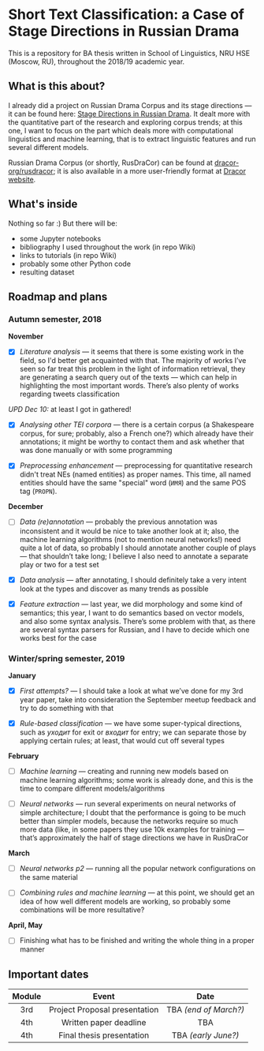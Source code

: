 # Short Text Classification: a Case of Stage Directions in Russian Drama
This is a repository for BA thesis written in School of Linguistics, NRU HSE (Moscow, RU), throughout the 2018/19 academic year. 

## What is this about?

I already did a project on Russian Drama Corpus and its stage directions — it can be found here: [Stage Directions in Russian Drama](https://github.com/creaciond/russian-drama). It dealt more with the quantitative part of the research and exploring corpus trends; at this one, I want to focus on the part which deals more with computational linguistics and machine learning, that is to extract linguistic features and run several different models.

Russian Drama Corpus (or shortly, RusDraCor) can be found at [dracor-org/rusdracor](https://github.com/dracor-org/rusdracor); it is also available in a more user-friendly format at [Dracor website](https://dracor.org/rus).

## What's inside

Nothing so far :) But there will be:

* some Jupyter notebooks
* bibliography I used throughout the work (in repo Wiki)
* links to tutorials (in repo Wiki)
* probably some other Python code
* resulting dataset

## Roadmap and plans

### Autumn semester, 2018

**November**

- [x] _Literature analysis_ — it seems that there is some existing work in the field, so I'd better get acquainted with that. The majority of works I’ve seen so far treat this problem in the light of information retrieval, they are generating a search query out of the texts — which can help in highlighting the most important words. There’s also plenty of works regarding tweets classification

_UPD Dec 10:_ at least I got in gathered!

- [x] _Analysing other TEI corpora_ — there is a certain corpus (a Shakespeare corpus, for sure; probably, also a French one?) which already have their <stage> annotations; it might be worthy to contact them and ask whether that was done manually or with some programming
  
- [x] _Preprocessing enhancement_  — preprocessing for quantitative research didn't treat NEs (named entities) as proper names. This time, all named entities should have the same "special" word (`ИМЯ`) and the same POS tag (`PROPN`).

**December**

- [ ] _Data (re)annotation_ — probably the previous annotation was inconsistent and it would be nice to take another look at it; also, the machine learning algorithms (not to mention neural networks!) need quite a lot of data, so probably I should annotate another couple of plays — that shouldn’t take long; I believe I also need to annotate a separate play or two for a test set

- [x] _Data analysis_ — after annotating, I should definitely take a very intent look at the types and discover as many trends as possible

- [x] _Feature extraction_ — last year, we did morphology and some kind of semantics; this year, I want to do semantics based on vector models, and also some syntax analysis. There’s some problem with that, as there are several syntax parsers for Russian, and I have to decide which one works best for the case

### Winter/spring semester, 2019

**January**

- [x] _First attempts?_ — I should take a look at what we’ve done for my 3rd year paper, take into consideration the September meetup feedback and try to do something with that

- [x] _Rule-based classification_ — we have some super-typical directions, such as _уходит_ for exit or _входит_ for entry; we can separate those by applying certain rules; at least, that would cut off several types

**February**

- [ ] _Machine learning_ — creating and running new models based on machine learning algorithms; some work is already done, and this is the time to compare different models/algorithms

- [ ] _Neural networks_ — run several experiments on neural networks of simple architecture; I doubt that the performance is going to be much better than simpler models, because the networks require so much more data (like, in some papers they use 10k examples for training — that’s approximately the half of stage directions we have in RusDraCor

**March**

- [ ] _Neural networks p2_ — running all the popular network configurations on the same material

- [ ] _Combining rules and machine learning_ — at this point, we should get an idea of how well different models are working, so probably some combinations will be more resultative?

**April, May**

- [ ] Finishing what has to be finished and writing the whole thing in a proper manner 
  
## Important dates

|**Module**|**Event**                    |**Date**             |
|:--------:|:---------------------------:|:-------------------:|
|3rd       |Project Proposal presentation|TBA _(end of March?)_|
|4th       |Written paper deadline       |TBA                  |
|4th       |Final thesis presentation    |TBA _(early June?)_  |
